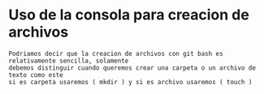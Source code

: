 # Uso de la consola para creacion de archivos
    Podriamos decir que la creacion de archivos con git bash es relativamente sencilla, solamente
    debemos distinguir cuando queremos crear una carpeta o un archivo de texto como este
    si es carpeta usaremos ( mkdir ) y si es archivo usaremos ( touch )
